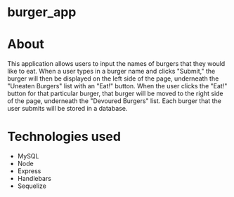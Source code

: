 # burger_app

# About
This application allows users to input the names of burgers that they would like to eat. When a user types in a burger name and clicks "Submit," the burger will then be displayed on the left side of the page, underneath the "Uneaten Burgers" list with an "Eat!" button. When the user clicks the "Eat!" button for that particular burger, that burger will be moved to the right side of the page, underneath the "Devoured Burgers" list. Each burger that the user submits will be stored in a database.

# Technologies used
- MySQL
- Node
- Express
- Handlebars
- Sequelize


